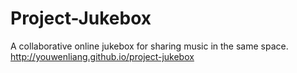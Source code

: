 # Project-Jukebox
A collaborative online jukebox for sharing music in the same space.  
http://youwenliang.github.io/project-jukebox
